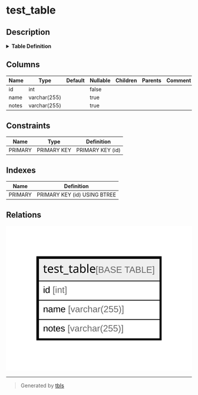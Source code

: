 # test_table

## Description

<details>
<summary><strong>Table Definition</strong></summary>

```sql
CREATE TABLE `test_table` (
  `id` int NOT NULL,
  `name` varchar(255) CHARACTER SET utf8mb4 COLLATE utf8mb4_unicode_ci DEFAULT NULL,
  `notes` varchar(255) CHARACTER SET utf8mb4 COLLATE utf8mb4_unicode_ci DEFAULT NULL,
  PRIMARY KEY (`id`)
) ENGINE=InnoDB DEFAULT CHARSET=utf8mb4 COLLATE=utf8mb4_unicode_ci
```

</details>

## Columns

| Name | Type | Default | Nullable | Children | Parents | Comment |
| ---- | ---- | ------- | -------- | -------- | ------- | ------- |
| id | int |  | false |  |  |  |
| name | varchar(255) |  | true |  |  |  |
| notes | varchar(255) |  | true |  |  |  |

## Constraints

| Name | Type | Definition |
| ---- | ---- | ---------- |
| PRIMARY | PRIMARY KEY | PRIMARY KEY (id) |

## Indexes

| Name | Definition |
| ---- | ---------- |
| PRIMARY | PRIMARY KEY (id) USING BTREE |

## Relations

![er](test_table.svg)

---

> Generated by [tbls](https://github.com/k1LoW/tbls)
